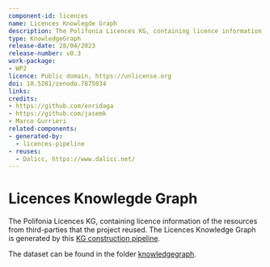 ```yaml
---
component-id: licences
name: Licences Knowlegde Graph
description: The Polifonia Licences KG, containing licence information of the resources from third-parties that the project reused.
type: KnowledgeGraph
release-date: 28/04/2023
release-number: v0.3
work-package: 
- WP2
licence: Public domain, https://unlicense.org
doi: 10.5281/zenodo.7875034
links:
credits:
- https://github.com/enridaga
- https://github.com/jasemk
- Marco Gurrieri
related-components:
- generated-by:
  - licences-pipeline
- reuses:
  - Dalicc, https://www.dalicc.net/
---
```

# Licences Knowlegde Graph

The Polifonia Licences KG, containing licence information of the resources from third-parties that the project reused.
The Licences Knowledge Graph is generated by this [KG construction pipeline](Pipeline.md).

The dataset can be found in the folder [knowledgegraph](knowledgegraph).


